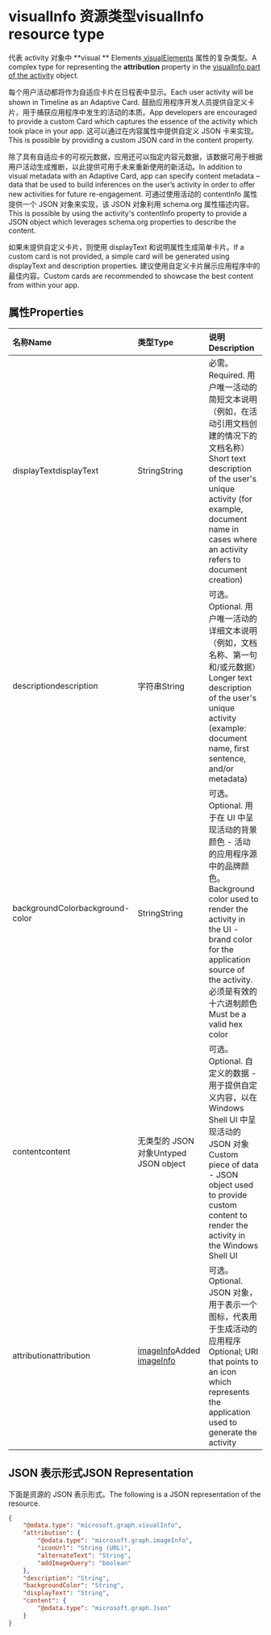 # <a name="visualinfo-resource-type"></a><span data-ttu-id="5442c-101">visualInfo 资源类型</span><span class="sxs-lookup"><span data-stu-id="5442c-101">visualInfo resource type</span></span>

<span data-ttu-id="5442c-102">代表 activity 对象中 \*\*visual \*\* Elements[ visualElements](../resources/projectrome_activity.md) 属性的复杂类型。</span><span class="sxs-lookup"><span data-stu-id="5442c-102">A complex type for representing the **attribution** property in the [visualInfo part of the activity](../resources/projectrome_activity.md) object.</span></span>

<span data-ttu-id="5442c-103">每个用户活动都将作为自适应卡片在日程表中显示。</span><span class="sxs-lookup"><span data-stu-id="5442c-103">Each user activity will be shown in Timeline as an Adaptive Card.</span></span> <span data-ttu-id="5442c-104">鼓励应用程序开发人员提供自定义卡片，用于捕获应用程序中发生的活动的本质。</span><span class="sxs-lookup"><span data-stu-id="5442c-104">App developers are encouraged to provide a custom Card which captures the essence of the activity which took place in your app.</span></span> <span data-ttu-id="5442c-105">这可以通过在内容属性中提供自定义 JSON 卡来实现。</span><span class="sxs-lookup"><span data-stu-id="5442c-105">This is possible by providing a custom JSON card in the content property.</span></span>

<span data-ttu-id="5442c-106">除了具有自适应卡的可视元数据，应用还可以指定内容元数据，该数据可用于根据用户活动生成推断，以此提供可用于未来重新使用的新活动。</span><span class="sxs-lookup"><span data-stu-id="5442c-106">In addition to visual metadata with an Adaptive Card, app can specify content metadata – data that be used to build inferences on the user’s activity in order to offer new activities for future re-engagement.</span></span> <span data-ttu-id="5442c-107">可通过使用活动的 contentInfo 属性提供一个 JSON 对象来实现，该 JSON 对象利用 schema.org 属性描述内容。</span><span class="sxs-lookup"><span data-stu-id="5442c-107">This is possible by using the activity's contentInfo property to provide a JSON object which leverages schema.org properties to describe the content.</span></span>

<span data-ttu-id="5442c-108">如果未提供自定义卡片，则使用 displayText 和说明属性生成简单卡片。</span><span class="sxs-lookup"><span data-stu-id="5442c-108">If a custom card is not provided, a simple card will be generated using displayText and description properties.</span></span> <span data-ttu-id="5442c-109">建议使用自定义卡片展示应用程序中的最佳内容。</span><span class="sxs-lookup"><span data-stu-id="5442c-109">Custom cards are recommended to showcase the best content from within your app.</span></span>

## <a name="properties"></a><span data-ttu-id="5442c-110">属性</span><span class="sxs-lookup"><span data-stu-id="5442c-110">Properties</span></span>

|<span data-ttu-id="5442c-111">名称</span><span class="sxs-lookup"><span data-stu-id="5442c-111">Name</span></span> | <span data-ttu-id="5442c-112">类型</span><span class="sxs-lookup"><span data-stu-id="5442c-112">Type</span></span> | <span data-ttu-id="5442c-113">说明</span><span class="sxs-lookup"><span data-stu-id="5442c-113">Description</span></span>|
|:----|:------|:-----------|
|<span data-ttu-id="5442c-114">displayText</span><span class="sxs-lookup"><span data-stu-id="5442c-114">displayText</span></span> | <span data-ttu-id="5442c-115">String</span><span class="sxs-lookup"><span data-stu-id="5442c-115">String</span></span> | <span data-ttu-id="5442c-116">必需。</span><span class="sxs-lookup"><span data-stu-id="5442c-116">Required.</span></span> <span data-ttu-id="5442c-117">用户唯一活动的简短文本说明（例如，在活动引用文档创建的情况下的文档名称）</span><span class="sxs-lookup"><span data-stu-id="5442c-117">Short text description of the user's unique activity (for example, document name in cases where an activity refers to document creation)</span></span>|
|<span data-ttu-id="5442c-118">description</span><span class="sxs-lookup"><span data-stu-id="5442c-118">description</span></span> | <span data-ttu-id="5442c-119">字符串</span><span class="sxs-lookup"><span data-stu-id="5442c-119">String</span></span> | <span data-ttu-id="5442c-120">可选。</span><span class="sxs-lookup"><span data-stu-id="5442c-120">Optional.</span></span> <span data-ttu-id="5442c-121">用户唯一活动的详细文本说明（例如，文档名称、第一句和/或元数据）</span><span class="sxs-lookup"><span data-stu-id="5442c-121">Longer text description of the user's unique activity (example: document name, first sentence, and/or metadata)</span></span>|
|<span data-ttu-id="5442c-122">backgroundColor</span><span class="sxs-lookup"><span data-stu-id="5442c-122">background-color</span></span> | <span data-ttu-id="5442c-123">String</span><span class="sxs-lookup"><span data-stu-id="5442c-123">String</span></span> | <span data-ttu-id="5442c-124">可选。</span><span class="sxs-lookup"><span data-stu-id="5442c-124">Optional.</span></span> <span data-ttu-id="5442c-125">用于在 UI 中呈现活动的背景颜色 - 活动的应用程序源中的品牌颜色。</span><span class="sxs-lookup"><span data-stu-id="5442c-125">Background color used to render the activity in the UI - brand color for the application source of the activity.</span></span> <span data-ttu-id="5442c-126">必须是有效的十六进制颜色</span><span class="sxs-lookup"><span data-stu-id="5442c-126">Must be a valid hex color</span></span>|
|<span data-ttu-id="5442c-127">content</span><span class="sxs-lookup"><span data-stu-id="5442c-127">content</span></span> | <span data-ttu-id="5442c-128">无类型的 JSON 对象</span><span class="sxs-lookup"><span data-stu-id="5442c-128">Untyped JSON object</span></span> | <span data-ttu-id="5442c-129">可选。</span><span class="sxs-lookup"><span data-stu-id="5442c-129">Optional.</span></span> <span data-ttu-id="5442c-130">自定义的数据 - 用于提供自定义内容，以在 Windows  Shell UI 中呈现活动的 JSON 对象</span><span class="sxs-lookup"><span data-stu-id="5442c-130">Custom piece of data - JSON object used to provide custom content to render the activity in the Windows Shell UI</span></span>|
|<span data-ttu-id="5442c-131">attribution</span><span class="sxs-lookup"><span data-stu-id="5442c-131">attribution</span></span> | <span data-ttu-id="5442c-132">[imageInfo](../resources/projectrome_imageinfo.md)</span><span class="sxs-lookup"><span data-stu-id="5442c-132">Added [imageInfo](../resources/projectrome_imageinfo.md)</span></span> | <span data-ttu-id="5442c-133">可选。</span><span class="sxs-lookup"><span data-stu-id="5442c-133">Optional.</span></span> <span data-ttu-id="5442c-134">JSON 对象，用于表示一个图标，代表用于生成活动的应用程序</span><span class="sxs-lookup"><span data-stu-id="5442c-134">Optional; URI that points to an icon which represents the application used to generate the activity</span></span>|

## <a name="json-representation"></a><span data-ttu-id="5442c-135">JSON 表示形式</span><span class="sxs-lookup"><span data-stu-id="5442c-135">JSON Representation</span></span>

<span data-ttu-id="5442c-136">下面是资源的 JSON 表示形式。</span><span class="sxs-lookup"><span data-stu-id="5442c-136">The following is a JSON representation of the resource.</span></span>

<!-- {
  "blockType": "resource",
  "optionalProperties": [
    "attribution",
    "description",
    "backgroundColor",
    "content"
  ],
  "@odata.type": "microsoft.graph.visualInfo"
}-->

```json
{
    "@odata.type": "microsoft.graph.visualInfo",
    "attribution": {
        "@odata.type": "microsoft.graph.imageInfo",
        "iconUrl": "String (URL)",
        "alternateText": "String",
        "addImageQuery": "boolean"
    },
    "description": "String",
    "backgroundColor": "String",
    "displayText": "String",
    "content": {
        "@odata.type": "microsoft.graph.Json"
    }
}
```

<!-- uuid: 8fcb5dbc-d5aa-4681-8e31-b001d5168d79
2017-06-07 14:57:30 UTC -->
<!-- {
  "type": "#page.annotation",
  "description": "visualinfo resource",
  "keywords": "",
  "section": "documentation",
  "tocPath": ""
}-->
